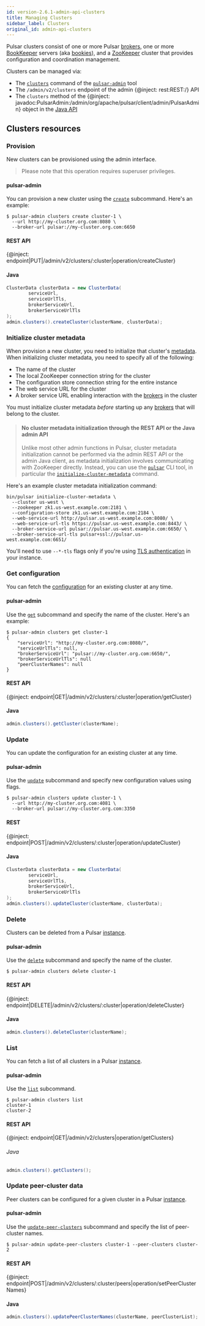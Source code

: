 ```yaml
---
id: version-2.6.1-admin-api-clusters
title: Managing Clusters
sidebar_label: Clusters
original_id: admin-api-clusters
---
```


Pulsar clusters consist of one or more Pulsar [brokers](reference-terminology.md#broker), one or more [BookKeeper](reference-terminology.md#bookkeeper)
servers (aka [bookies](reference-terminology.md#bookie)), and a [ZooKeeper](https://zookeeper.apache.org) cluster that provides configuration and coordination management.

Clusters can be managed via:

* The [`clusters`](reference-pulsar-admin.md#clusters) command of the [`pulsar-admin`](reference-pulsar-admin.md) tool
* The `/admin/v2/clusters` endpoint of the admin {@inject: rest:REST:/} API
* The `clusters` method of the {@inject: javadoc:PulsarAdmin:/admin/org/apache/pulsar/client/admin/PulsarAdmin} object in the [Java API](client-libraries-java.md)

## Clusters resources

### Provision

New clusters can be provisioned using the admin interface.

> Please note that this operation requires superuser privileges.

#### pulsar-admin

You can provision a new cluster using the [`create`](reference-pulsar-admin.md#clusters-create) subcommand. Here's an example:

```shell
$ pulsar-admin clusters create cluster-1 \
  --url http://my-cluster.org.com:8080 \
  --broker-url pulsar://my-cluster.org.com:6650
```

#### REST API

{@inject: endpoint|PUT|/admin/v2/clusters/:cluster|operation/createCluster}

#### Java

```java
ClusterData clusterData = new ClusterData(
        serviceUrl,
        serviceUrlTls,
        brokerServiceUrl,
        brokerServiceUrlTls
);
admin.clusters().createCluster(clusterName, clusterData);
```

### Initialize cluster metadata

When provision a new cluster, you need to initialize that cluster's [metadata](concepts-architecture-overview.md#metadata-store). When initializing cluster metadata, you need to specify all of the following:

* The name of the cluster
* The local ZooKeeper connection string for the cluster
* The configuration store connection string for the entire instance
* The web service URL for the cluster
* A broker service URL enabling interaction with the [brokers](reference-terminology.md#broker) in the cluster

You must initialize cluster metadata *before* starting up any [brokers](admin-api-brokers.md) that will belong to the cluster.

> #### No cluster metadata initialization through the REST API or the Java admin API
>
> Unlike most other admin functions in Pulsar, cluster metadata initialization cannot be performed via the admin REST API
> or the admin Java client, as metadata initialization involves communicating with ZooKeeper directly.
> Instead, you can use the [`pulsar`](reference-cli-tools.md#pulsar) CLI tool, in particular
> the [`initialize-cluster-metadata`](reference-cli-tools.md#pulsar-initialize-cluster-metadata) command.

Here's an example cluster metadata initialization command:

```shell
bin/pulsar initialize-cluster-metadata \
  --cluster us-west \
  --zookeeper zk1.us-west.example.com:2181 \
  --configuration-store zk1.us-west.example.com:2184 \
  --web-service-url http://pulsar.us-west.example.com:8080/ \
  --web-service-url-tls https://pulsar.us-west.example.com:8443/ \
  --broker-service-url pulsar://pulsar.us-west.example.com:6650/ \
  --broker-service-url-tls pulsar+ssl://pulsar.us-west.example.com:6651/
```

You'll need to use `--*-tls` flags only if you're using [TLS authentication](security-tls-authentication.md) in your instance.

### Get configuration

You can fetch the [configuration](reference-configuration.md) for an existing cluster at any time.

#### pulsar-admin

Use the [`get`](reference-pulsar-admin.md#clusters-get) subcommand and specify the name of the cluster. Here's an example:

```shell
$ pulsar-admin clusters get cluster-1
{
    "serviceUrl": "http://my-cluster.org.com:8080/",
    "serviceUrlTls": null,
    "brokerServiceUrl": "pulsar://my-cluster.org.com:6650/",
    "brokerServiceUrlTls": null
    "peerClusterNames": null
}
```

#### REST API

{@inject: endpoint|GET|/admin/v2/clusters/:cluster|operation/getCluster}

#### Java

```java
admin.clusters().getCluster(clusterName);
```

### Update

You can update the configuration for an existing cluster at any time.

#### pulsar-admin

Use the [`update`](reference-pulsar-admin.md#clusters-update) subcommand and specify new configuration values using flags.

```shell
$ pulsar-admin clusters update cluster-1 \
  --url http://my-cluster.org.com:4081 \
  --broker-url pulsar://my-cluster.org.com:3350
```

#### REST

{@inject: endpoint|POST|/admin/v2/clusters/:cluster|operation/updateCluster}

#### Java

```java
ClusterData clusterData = new ClusterData(
        serviceUrl,
        serviceUrlTls,
        brokerServiceUrl,
        brokerServiceUrlTls
);
admin.clusters().updateCluster(clusterName, clusterData);
```

### Delete

Clusters can be deleted from a Pulsar [instance](reference-terminology.md#instance).

#### pulsar-admin

Use the [`delete`](reference-pulsar-admin.md#clusters-delete) subcommand and specify the name of the cluster.

```
$ pulsar-admin clusters delete cluster-1
```

#### REST API

{@inject: endpoint|DELETE|/admin/v2/clusters/:cluster|operation/deleteCluster}

#### Java

```java
admin.clusters().deleteCluster(clusterName);
```

### List

You can fetch a list of all clusters in a Pulsar [instance](reference-terminology.md#instance).

#### pulsar-admin

Use the [`list`](reference-pulsar-admin.md#clusters-list) subcommand.

```shell
$ pulsar-admin clusters list
cluster-1
cluster-2
```

#### REST API

{@inject: endpoint|GET|/admin/v2/clusters|operation/getClusters}

###### Java

```java
admin.clusters().getClusters();
```

### Update peer-cluster data

Peer clusters can be configured for a given cluster in a Pulsar [instance](reference-terminology.md#instance).

#### pulsar-admin

Use the [`update-peer-clusters`](reference-pulsar-admin.md#clusters-update-peer-clusters) subcommand and specify the list of peer-cluster names.

```
$ pulsar-admin update-peer-clusters cluster-1 --peer-clusters cluster-2
```

#### REST API

{@inject: endpoint|POST|/admin/v2/clusters/:cluster/peers|operation/setPeerClusterNames}

#### Java

```java
admin.clusters().updatePeerClusterNames(clusterName, peerClusterList);
```
